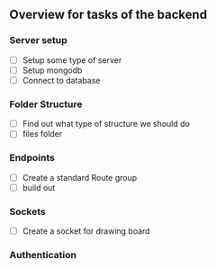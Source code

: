 ## Overview for tasks of the backend

### Server setup
 *[ ] Setup some type of server
 *[ ] Setup mongodb
 *[ ] Connect to database
### Folder Structure
 *[ ] Find out what type of structure we should do
 *[ ] files folder
### Endpoints
 *[ ] Create a standard Route group
 *[ ] build out 
### Sockets
 *[ ] Create a socket for drawing board
### Authentication
